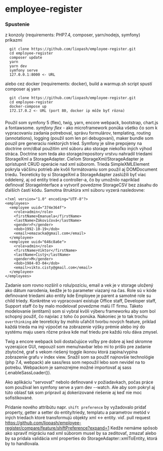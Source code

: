 # employee-register

### Spustenie
z konzoly (requirements: PHP7.4, composer, yarn/nodejs, symfony) príkazmi 
```
  git clone https://github.com/liopash/employee-register.git
  cd employee-register
  composer update
  yarn
  yarn dev
  symfony serve
  127.0.0.1:8000 <- URL
```

alebo cez docker (requirements: docker), build a warmup.sh script spustí composer aj yarn
```
  git clone https://github.com/liopash/employee-register.git
  cd employee-register
  docker-compose up
  172.17.0.2 <- URL (port 80, docker ip môže byť rôzna)
```

###
Použil som symfony 5 (flex), twig, yarn, encore webpack, bootstrap, chart.js a fontawsome.
*symfony flex* - ako microframework ponúka všetko čo som k vypracovaniu zadania potreboval,
správu formulárov, templating, routing (annotations), logging (použil som len pri debugovaní), 
maker bundle som pouzil pre generaciu niektorých tried. Symfony je silne prepojeny na 
doctrine orm/dbal použitím xml súboru ako storage niekoľko iných výhod stráca. 
Doctrine som teda ako storage/repository vrstvu nahradil triedami StorageXml a StorageAdapter.
Cieľom StorageXml/StorageAdapter je sprístupnit CRUD operácie nad xml súborom. 
Trieda SimpleXMLElement pokryla väčšinu potrieb ale kvôli formátovaniu som použil aj DOMDocument triedu.
Teoreticky by si StorageXml a StorageAdapter zaslúžili byť viac oddelený, aj od entity tried a controller-a, 
čo by umožnilo napríklad definovať StorageInterface a vytvoriť povedzme StorageCSV bez zásahu do ďalších častí kódu.
Samotna štruktúra xml súboru vyzerá nasledovne:
```
<?xml version="1.0" encoding="UTF-8"?>
<employees>
  <employee uuid="374e364f">
    <role>admin</role>
    <firstName>Emanuela</firstName>
    <lastName>Žákovičová</lastName>
    <gender>F</gender>
    <dob>1992-10-19</dob>
    <email>emazacka@gmail.com</email>
  </employee>
  <employee uuid="646c8a6e">
    <role>admin</role>
    <firstName>Viktor</firstName>
    <lastName>Čistý</lastName>
    <gender>M</gender>
    <dob>1984-03-04</dob>
    <email>vikto.cisty@gmail.com</email>
  </employee>
</employees>
```
Zadanie som rovno rozšíril o rolu/pozíciu, email a vek je v storage uložený ako dátum narodenia, kedže je to parameter 
viazaný na čas. Role sú v kóde definované triedami ako entity kde Employee je parent a samotné role su child triedy.
Konkrétne vo vypracovaní existuje Office staff, Developer staff, Support staff čo by malo modelovať povedzme 
malú IT firmu. Táketo modelovanie (entitami) som si vybral kvôli výberu frameworku aby som bol schopný použiť,
čo najviac z toho čo ponúka. Nakoniec je to tak trochu `overthinking` ale teoreticky by mohlo uľahčit tvorbu nových 
feature, priklad každá trieda ma iný výpočet na zobrazenie výšky prémie alebo iný do systému maju users rôzne práva
kde mať triedu pre každú rolu dáva zmysel.

Twig a encore webpack boli dostačujúce voľby pre dobre aj ked skromne vyzerajúce GUI, nepouzil som menu/navbar lebo mi to
prišlo pre zadanie zbytočné, graf s vekom riešený toggle ikonou ktorá zapína/vypína zobrazenie grafu v index view.
Snažil som sa použiť najnovšie technológie (php 7.4, webpack) ale sass/less som nepoužil lebo som nevidel na to potrebu.
Webpackom je samozrejme možné importovať aj sass (.enableSassLoader()).

Ako aplikáciu "servovať" nebolo definované v požiadavkach, počas práce som používal len symfony serve a yarn dev --watch.
Ale aby som pokryl aj túto oblasť tak som pripravil aj dokerizované riešenie aj keď nie moc sofistikované.

Pridanie nového attribútu napr. `shift preference` by vyžadovalo pridať property, getter a setter do entity/triedy, templatu a parametrov metód v iných triedach ktoré transformujú objekty xml <-> entity.
viď. pull request https://github.com/liopash/employee-register/compare/feature/shiftPreference?expand=1
Kedže nemáme spôsob ako spraviť migráciu nad xml súborom musel by sa zeditovať, zmazať alebo by sa pridala validácia xml 
properties do StorageAdapter::xmlToEntity, ktorá by to handlovala.

